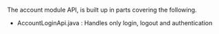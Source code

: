 The account module API, is built up in parts covering the following.

+ AccountLoginApi.java : Handles only login, logout and authentication